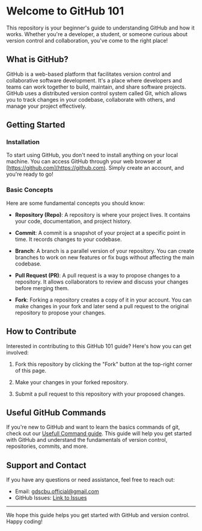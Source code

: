 # Welcome to GitHub 101

This repository is your beginner's guide to understanding GitHub and how it works. Whether you're a developer, a student, or someone curious about version control and collaboration, you've come to the right place!

## What is GitHub?

GitHub is a web-based platform that facilitates version control and collaborative software development. It's a place where developers and teams can work together to build, maintain, and share software projects. GitHub uses a distributed version control system called Git, which allows you to track changes in your codebase, collaborate with others, and manage your project effectively.

## Getting Started

### Installation

To start using GitHub, you don't need to install anything on your local machine. You can access GitHub through your web browser at [https://github.com](https://github.com). Simply create an account, and you're ready to go!

### Basic Concepts

Here are some fundamental concepts you should know:

- **Repository (Repo)**: A repository is where your project lives. It contains your code, documentation, and project history.

- **Commit**: A commit is a snapshot of your project at a specific point in time. It records changes to your codebase.

- **Branch**: A branch is a parallel version of your repository. You can create branches to work on new features or fix bugs without affecting the main codebase.

- **Pull Request (PR)**: A pull request is a way to propose changes to a repository. It allows collaborators to review and discuss your changes before merging them.

- **Fork**: Forking a repository creates a copy of it in your account. You can make changes in your fork and later send a pull request to the original repository to propose your changes.

## How to Contribute

Interested in contributing to this GitHub 101 guide? Here's how you can get involved:

1. Fork this repository by clicking the "Fork" button at the top-right corner of this page.

2. Make your changes in your forked repository.

3. Submit a pull request to this repository with your proposed changes.
   
## Useful GitHub Commands

If you're new to GitHub and want to learn the basics commands of git, check out our [Usefull Command guide](link-to-github-101-readme.md). This guide will help you get started with GitHub and understand the fundamentals of version control, repositories, commits, and more.


## Support and Contact

If you have any questions or need assistance, feel free to reach out:

- Email: gdscbu.official@gmail.com
- GitHub Issues: [Link to Issues](https://github.com/GDSC23BundelkhandUniversity)


---

We hope this guide helps you get started with GitHub and version control. Happy coding!
